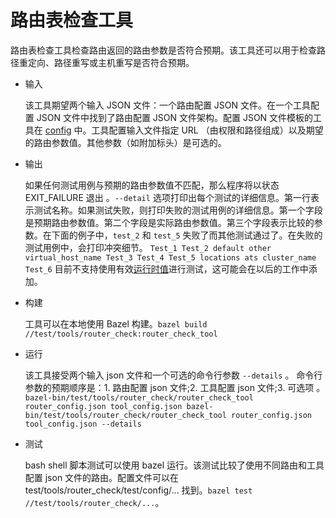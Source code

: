 # 路由表检查工具

路由表检查工具检查路由返回的路由参数是否符合预期。该工具还可以用于检查路径重定向、路径重写或主机重写是否符合预期。

- 输入

    该工具期望两个输入 JSON 文件：一个路由配置 JSON 文件。在一个工具配置 JSON  文件中找到了路由配置 JSON 文件架构。配置 JSON 文件模板的工具在 [config](https://github.com/servicemesher/envoy/blob/master/configuration/tools/router_check.md#config-tools-router-check-tool) 中。工具配置输入文件指定 URL （由权限和路径组成）以及期望的路由参数值。其他参数（如附加标头）是可选的。
    
- 输出
    
    如果任何测试用例与预期的路由参数值不匹配，那么程序将以状态 EXIT_FAILURE 退出 。`--detail` 选项打印出每个测试的详细信息。第一行表示测试名称。如果测试失败，则打印失败的测试用例的详细信息。第一个字段是预期路由参数值。第二个字段是实际路由参数值。第三个字段表示比较的参数。在下面的例子中，`test_2` 和 `test_5` 失败了而其他测试通过了。在失败的测试用例中，会打印冲突细节。 `Test_1 Test_2 default other virtual_host_name Test_3 Test_4 Test_5 locations ats cluster_name Test_6`  目前不支持使用有效[运行时值](https://github.com/servicemesher/envoy/blob/master/api-v1/route_config/route.md#config-http-conn-man-route-table-route)进行测试，这可能会在以后的工作中添加。

- 构建

    工具可以在本地使用 Bazel 构建。`bazel build //test/tools/router_check:router_check_tool` 

- 运行

    该工具接受两个输入 json 文件和一个可选的命令行参数 `--details` 。 命令行参数的预期顺序是：1. 路由配置 json  文件;2. 工具配置 json 文件;3. 可选项 。 `bazel-bin/test/tools/router_check/router_check_tool router_config.json tool_config.json bazel-bin/test/tools/router_check/router_check_tool router_config.json tool_config.json --details`

- 测试

    bash shell 脚本测试可以使用 bazel 运行。该测试比较了使用不同路由和工具配置 json 文件的路由。配置文件可以在 test/tools/router_check/test/config/…  找到。`bazel test //test/tools/router_check/...`。
